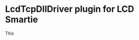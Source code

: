 # LcdTcpDllDriver plugin for LCD Smartie
This 
<!--stackedit_data:
eyJoaXN0b3J5IjpbMTE3MDUwOTMzNl19
-->